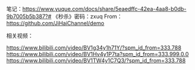 笔记：https://www.yuque.com/docs/share/5eaedffc-42ea-4aa8-b0db-9b7005b5b387?# 《秒杀》密码：zxuq
From：https://github.com/JiHaiChannel/demo

相关视频：

https://www.bilibili.com/video/BV1g34y1h71Y/?spm_id_from=333.788
https://www.bilibili.com/video/BV1Hv4y1P7ta?spm_id_from=333.999.0.0
https://www.bilibili.com/video/BV1TW4y1C7Q3/?spm_id_from=333.788
